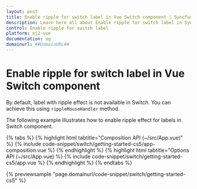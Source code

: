 ```yaml
---
layout: post
title: Enable ripple for switch label in Vue Switch component | Syncfusion
description: Learn here all about Enable ripple for switch label in Syncfusion Vue Switch component of Syncfusion Essential JS 2 and more.
control: Enable ripple for switch label 
platform: ej2-vue
documentation: ug
domainurl: ##DomainURL##
---
```


# Enable ripple for switch label in Vue Switch component

By default, label with ripple effect is not available in Switch. You can achieve this using `rippleMouseHandler` method.

The following example illustrates how to enable ripple effect for labels in Switch component.

{% tabs %}
{% highlight html tabtitle="Composition API (~/src/App.vue)" %}
{% include code-snippet/switch/getting-started-cs5/app-composition.vue %}
{% endhighlight %}
{% highlight html tabtitle="Options API (~/src/App.vue) %}
{% include code-snippet/switch/getting-started-cs5/app.vue %}
{% endhighlight %}
{% endtabs %}
        
{% previewsample "page.domainurl/code-snippet/switch/getting-started-cs5" %}